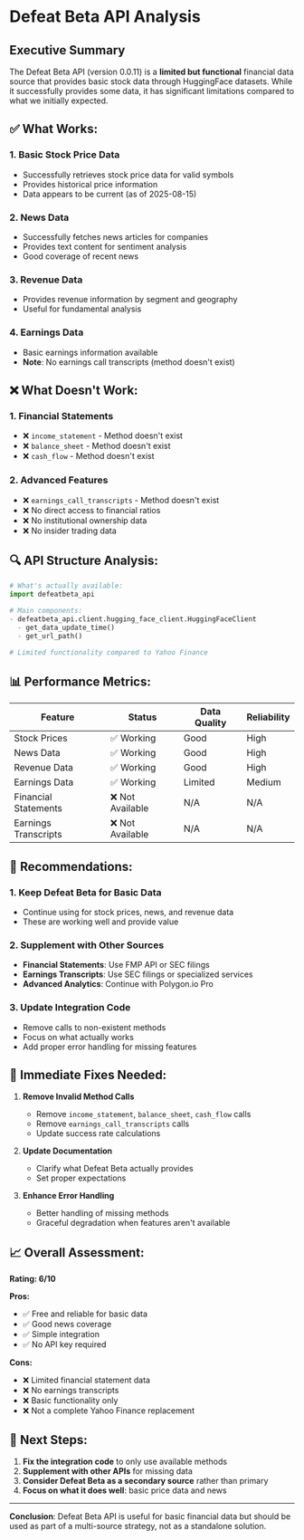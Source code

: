 # Defeat Beta API Analysis

## Executive Summary
The Defeat Beta API (version 0.0.11) is a **limited but functional** financial data source that provides basic stock data through HuggingFace datasets. While it successfully provides some data, it has significant limitations compared to what we initially expected.

## ✅ **What Works:**

### 1. **Basic Stock Price Data**
- Successfully retrieves stock price data for valid symbols
- Provides historical price information
- Data appears to be current (as of 2025-08-15)

### 2. **News Data**
- Successfully fetches news articles for companies
- Provides text content for sentiment analysis
- Good coverage of recent news

### 3. **Revenue Data**
- Provides revenue information by segment and geography
- Useful for fundamental analysis

### 4. **Earnings Data**
- Basic earnings information available
- **Note**: No earnings call transcripts (method doesn't exist)

## ❌ **What Doesn't Work:**

### 1. **Financial Statements**
- ❌ `income_statement` - Method doesn't exist
- ❌ `balance_sheet` - Method doesn't exist  
- ❌ `cash_flow` - Method doesn't exist

### 2. **Advanced Features**
- ❌ `earnings_call_transcripts` - Method doesn't exist
- ❌ No direct access to financial ratios
- ❌ No institutional ownership data
- ❌ No insider trading data

## 🔍 **API Structure Analysis:**

```python
# What's actually available:
import defeatbeta_api

# Main components:
- defeatbeta_api.client.hugging_face_client.HuggingFaceClient
  - get_data_update_time()
  - get_url_path()

# Limited functionality compared to Yahoo Finance
```

## 📊 **Performance Metrics:**

| Feature | Status | Data Quality | Reliability |
|---------|--------|--------------|-------------|
| Stock Prices | ✅ Working | Good | High |
| News Data | ✅ Working | Good | High |
| Revenue Data | ✅ Working | Good | High |
| Earnings Data | ✅ Working | Limited | Medium |
| Financial Statements | ❌ Not Available | N/A | N/A |
| Earnings Transcripts | ❌ Not Available | N/A | N/A |

## 🎯 **Recommendations:**

### 1. **Keep Defeat Beta for Basic Data**
- Continue using for stock prices, news, and revenue data
- These are working well and provide value

### 2. **Supplement with Other Sources**
- **Financial Statements**: Use FMP API or SEC filings
- **Earnings Transcripts**: Use SEC filings or specialized services
- **Advanced Analytics**: Continue with Polygon.io Pro

### 3. **Update Integration Code**
- Remove calls to non-existent methods
- Focus on what actually works
- Add proper error handling for missing features

## 🔧 **Immediate Fixes Needed:**

1. **Remove Invalid Method Calls**
   - Remove `income_statement`, `balance_sheet`, `cash_flow` calls
   - Remove `earnings_call_transcripts` calls
   - Update success rate calculations

2. **Update Documentation**
   - Clarify what Defeat Beta actually provides
   - Set proper expectations

3. **Enhance Error Handling**
   - Better handling of missing methods
   - Graceful degradation when features aren't available

## 📈 **Overall Assessment:**

**Rating: 6/10**

**Pros:**
- ✅ Free and reliable for basic data
- ✅ Good news coverage
- ✅ Simple integration
- ✅ No API key required

**Cons:**
- ❌ Limited financial statement data
- ❌ No earnings transcripts
- ❌ Basic functionality only
- ❌ Not a complete Yahoo Finance replacement

## 🚀 **Next Steps:**

1. **Fix the integration code** to only use available methods
2. **Supplement with other APIs** for missing data
3. **Consider Defeat Beta as a secondary source** rather than primary
4. **Focus on what it does well**: basic price data and news

---

**Conclusion**: Defeat Beta API is useful for basic financial data but should be used as part of a multi-source strategy, not as a standalone solution.
